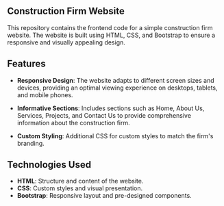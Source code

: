 ## Construction Firm Website

This repository contains the frontend code for a simple construction firm website. The website is built using HTML, CSS, and Bootstrap to ensure a responsive and visually appealing design.

## Features

- **Responsive Design**: The website adapts to different screen sizes and devices, providing an optimal viewing experience on desktops, tablets, and mobile phones.

- **Informative Sections**: Includes sections such as Home, About Us, Services, Projects, and Contact Us to provide comprehensive information about the construction firm.
- **Custom Styling**: Additional CSS for custom styles to match the firm's branding.

## Technologies Used

- **HTML**: Structure and content of the website.
- **CSS**: Custom styles and visual presentation.
- **Bootstrap**: Responsive layout and pre-designed components.

